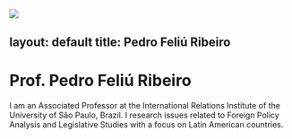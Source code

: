 ![](images/bio-photo.jpg)
---
layout: default
title: Pedro Feliú Ribeiro
---
<div class="blurb">
	<h1>Prof. Pedro Feliú Ribeiro</h1>
	<p>I am an Associated Professor at the International Relations Institute of the University of São Paulo, Brazil. I research issues related to Foreign Policy Analysis and Legislative Studies  with a focus on Latin American countries.</p>
</div><!-- /.blurb -->
